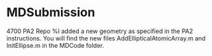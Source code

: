 # MDSubmission
4700 PA2 Repo
%I added a new geometry as specified in the PA2 instructions. You will find the new files AddEllipticalAtomicArray.m and InitEllipse.m in the MDCode folder.
